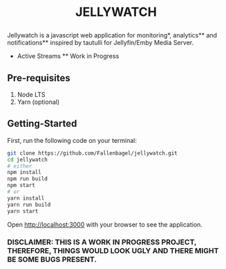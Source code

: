 # <p align="center">JELLYWATCH</p>

Jellywatch is a javascript web application for monitoring*, analytics** and notifications** inspired by tautulli for Jellyfin/Emby Media Server.

<sub><sup> 
  * Active Streams
  ** Work in Progress 
</sup></sub>

## Pre-requisites

1. Node LTS
2. Yarn (optional)

## Getting-Started
First, run the following code on your terminal:

```bash
git clone https://github.com/Fallenbagel/jellywatch.git
cd jellywatch
# either
npm install
npm run build
npm start
# or
yarn install
yarn run build
yarn start
```

Open [http://localhost:3000](http://localhost:3000) with your browser to see the application.


### DISCLAIMER: THIS IS A WORK IN PROGRESS PROJECT, THEREFORE, THINGS WOULD LOOK UGLY AND THERE MIGHT BE SOME BUGS PRESENT.
